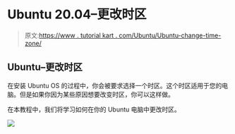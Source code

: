# Ubuntu 20.04–更改时区

> 原文:[https://www . tutorial kart . com/Ubuntu/Ubuntu-change-time-zone/](https://www.tutorialkart.com/ubuntu/ubuntu-change-time-zone/)

## Ubuntu–更改时区

在安装 Ubuntu OS 的过程中，你会被要求选择一个时区。这个时区适用于您的电脑。但是如果你因为某些原因想要改变时区，你可以这样做。

在本教程中，我们将学习如何在你的 Ubuntu 电脑中更改时区。

[![](../Images/925da31b32d6bc3827932f6c8afb11bb.png)](https://www.tutorialkart.com/)